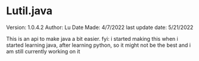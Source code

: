 # Lutil.java
Version: 1.0.4.2
Author: Lu
Date Made: 4/7/2022
last update date: 5/21/2022

This is an api to make java a bit easier.
fyi: i started making this when i started learning java, after learning python, so it might not be the best
and i am still currently working on it
